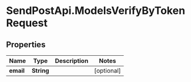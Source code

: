 # SendPostApi.ModelsVerifyByTokenRequest

## Properties
Name | Type | Description | Notes
------------ | ------------- | ------------- | -------------
**email** | **String** |  | [optional] 


